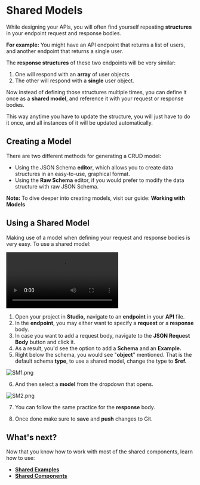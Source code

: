 # Shared Models

While designing your APIs, you will often find yourself repeating **structures** in your endpoint request and response bodies. 

**For example:** You might have an API endpoint that returns a list of users, and another endpoint that returns a single user. 

The **response structures** of these two endpoints will be very similar:

1. One will respond with an **array** of user objects. 
2. The other will respond with a **single** user object. 

Now instead of defining those structures multiple times, you can define it once as a **shared model**, and reference it with your request or response bodies. 

This way anytime you have to update the structure, you will just have to do it once, and all instances of it will be updated automatically. 

## Creating a Model

There are two different methods for generating a CRUD model:

- Using the JSON Schema **editor**, which allows you to create data structures in an easy-to-use, graphical format.
- Using the **Raw Schema** editor, if you would prefer to modify the data structure with raw JSON Schema.

**Note:** To dive deeper into creating models, visit our guide: **Working with Models**

## Using a Shared Model

Making use of a model when defining your request and response bodies is very easy. To use a shared model: 

![Video](../assets/SM.mov)

1. Open your project in **Studio,** navigate to an **endpoint** in your **API** file. 
2. In the **endpoint**, you may either want to specify a **request** or a **response** body. 
3. In case you want to add a request body, navigate to the **JSON Request Body** button and click it. 
4. As a result, you'd see the option to add a **Schema** and an **Example.** 
5. Right below the schema, you would see "**object**" mentioned. That is the default schema **type**, to use a shared model, change the type to **$ref.**  

![SM1.png](https://stoplight.io/api/v1/projects/cHJqOjI/images/avHWSPFXdso)


6. And then select a **model** from the dropdown that opens.

![SM2.png](https://stoplight.io/api/v1/projects/cHJqOjI/images/5sSPcv8pJAA)


7. You can follow the same practice for the **response** body. 

8. Once done make sure to **save** and **push** changes to Git. 

## **What's next?**

Now that you know how to work with most of the shared components, learn how to use: 

- [**Shared Examples**](url)
- [**Shared Components**](url)